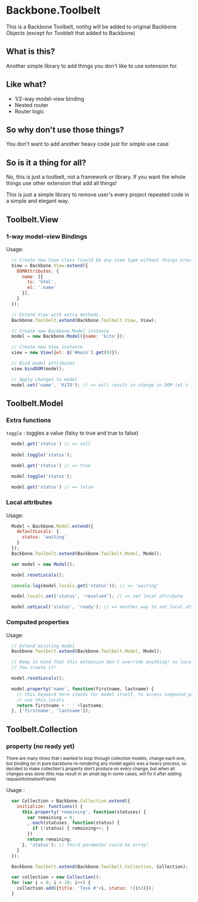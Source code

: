 Backbone.Toolbelt
=================

This is a Backbone Toolbelt, notihg will be added to original Backbone Objects (except for Tooblelt that added to Backbone)

## What is this?

Another simple library to add things you don't like to use extension for.

## Like what?

* 1/2-way model-view binding
* Nested router
* Router logic

## So why don't use those things?

You don't want to add another heavy code just for simple use case

## So is it a thing for all?

No, this is just a toolbelt, not a framework or library. If you want the whole things use other extension that add all things!

This is just a simple library to remove user's every project repeated code in a simple and elegant way.

## Toolbelt.View

### 1-way model-view Bindings

Usage: 

````javascript
  // Create new View class (could be any view type without things provided with Toolbelt, like Marionette.ItemView)
  View = Backbone.View.extend({
    DOMAttributes: {
      name: [{
        to: 'html',
        el: '.name'
      }],
    }
  });

  // Extend View with extra methods.
  Backbone.Toolbelt.extend(Backbone.Toolbelt.View, View);

  // Create new Backbone.Model instance
  model = new Backbone.Model({name: 'kito'});

  // Create new View instance
  view = new View({el: $('#main').get(0)});

  // Bind model attributes
  view.bindDOM(model);

  // Apply changes to model
  model.set('name', 'KiTO'); // => will result in change in DOM (el's .name)
````

## Toolbelt.Model

### Extra functions

`toggle` : toggles a value (falsy to true and true to false)

````javascript
  model.get('status') // => null
  
  model.toggle('status');

  model.get('status') // => true

  model.toggle('status');
  
  model.get('status') // => false
````

### Local attributes

Usage:
````javascript
  Model = Backbone.Model.extend({
    defaultLocals: {
      status: 'waiting'
    }
  });
  Backbone.Toolbelt.extend(Backbone.Toolbelt.Model, Model);

  var model = new Model();

  model.resetLocals();

  console.log(model.locals.get('status')); // => 'waiting'

  model.locals.set('status', 'resolved'); // => set local attribute

  model.setLocal('status', 'ready'); // => another way to set local attribute
````

### Computed properties

Usage:

````javascript
  // Extend existing model
  Backbone.Toolbelt.extend(Backbone.Toolbelt.Model, Model);

  // Keep in mind that this extension don't override anything! so locals is not create until
  // You create it!

  model.resetLocals();

  model.property('name', function(firstname, lastname) {
    // this keyword here stands for model itself, to access computed properties
    // use this.locals
    return firstname + ' ' +lastname;
  }, ['firstname', 'lastname']);
````

## Toolbelt.Collection

### property (no ready yet)

<sup>There are many times that I wanted to loop through collection models,
change each one, but binding (or in pure backbone re-rendering any model again)
was a heavy process, so decided to make collection's property don't produce on every change,
but when all changes was done (this may result in an small lag in some cases,
will fix it after adding requestAnimationFrame)</sup>

Usage :

````javascript
  var Collection = Backbone.Collection.extend({
    initialize: functions() {
      this.property('remaining', function(statuses) {
        var remaining = 0;
        _.each(statuses, function(status) {
          if (!status) { remaining++; }
        })
        return remaining;
      }, 'status'); // third parameter could be array!
    }
  });

  Backbone.Toolbelt.extend(Backbone.Toolbelt.Collection, Collection);

  var collection = new Collection();
  for (var i = 0; i < 10; i++) {
    collection.add({title: 'Task #'+i, status: !(i%3)});
  }
````